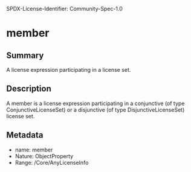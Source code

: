 SPDX-License-Identifier: Community-Spec-1.0

# member

## Summary

A license expression participating in a license set.

## Description

A member is a license expression participating in a conjunctive (of type
ConjunctiveLicenseSet) or a disjunctive (of type DisjunctiveLicenseSet)
license set.

## Metadata

- name: member
- Nature: ObjectProperty
- Range: /Core/AnyLicenseInfo
